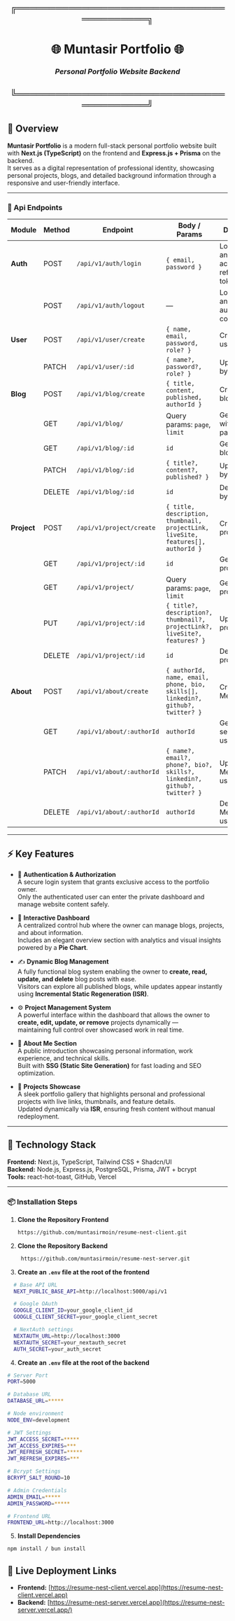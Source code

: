 <div align="center">

## ╔══════════════════════════════════════════╗

# 🌐 **Muntasir Portfolio** 🌐

### _Personal Portfolio Website Backend_

## ╚══════════════════════════════════════════╝

</div>

## 🧭 Overview

**Muntasir Portfolio** is a modern full-stack personal portfolio website built with **Next.js (TypeScript)** on the frontend and **Express.js + Prisma** on the backend.  
It serves as a digital representation of professional identity, showcasing personal projects, blogs, and detailed background information through a responsive and user-friendly interface.

---

### 📡 Api Endpoints

| Module      | Method | Endpoint                  | Body / Params                                                                    | Description                                   |
| ----------- | ------ | ------------------------- | -------------------------------------------------------------------------------- | --------------------------------------------- |
| **Auth**    | POST   | `/api/v1/auth/login`      | `{ email, password }`                                                            | Login user and return access & refresh tokens |
|             | POST   | `/api/v1/auth/logout`     | —                                                                                | Logout user and clear authentication cookies  |
| **User**    | POST   | `/api/v1/user/create`     | `{ name, email, password, role? }`                                               | Create a new user                             |
|             | PATCH  | `/api/v1/user/:id`        | `{ name?, password?, role? }`                                                    | Update a user by ID                           |
| **Blog**    | POST   | `/api/v1/blog/create`     | `{ title, content, published, authorId }`                                        | Create a new blog                             |
|             | GET    | `/api/v1/blog/`           | Query params: `page`, `limit`                                                    | Get all blogs with pagination                 |
|             | GET    | `/api/v1/blog/:id`        | `id`                                                                             | Get a single blog by ID                       |
|             | PATCH  | `/api/v1/blog/:id`        | `{ title?, content?, published? }`                                               | Update a blog by ID                           |
|             | DELETE | `/api/v1/blog/:id`        | `id`                                                                             | Delete a blog by ID                           |
| **Project** | POST   | `/api/v1/project/create`  | `{ title, description, thumbnail, projectLink, liveSite, features[], authorId }` | Create a new project                          |
|             | GET    | `/api/v1/project/:id`     | `id`                                                                             | Get a single project by ID                    |
|             | GET    | `/api/v1/project/`        | Query params: `page`, `limit`                                                    | Get all projects                              |
|             | PUT    | `/api/v1/project/:id`     | `{ title?, description?, thumbnail?, projectLink?, liveSite?, features? }`       | Update a project by ID                        |
|             | DELETE | `/api/v1/project/:id`     | `id`                                                                             | Delete a project by ID                        |
| **About**   | POST   | `/api/v1/about/create`    | `{ authorId, name, email, phone, bio, skills[], linkedin?, github?, twitter? }`  | Create About Me section                       |
|             | GET    | `/api/v1/about/:authorId` | `authorId`                                                                       | Get About Me section by user ID               |
|             | PATCH  | `/api/v1/about/:authorId` | `{ name?, email?, phone?, bio?, skills?, linkedin?, github?, twitter? }`         | Update About Me section by user ID            |
|             | DELETE | `/api/v1/about/:authorId` | `authorId`                                                                       | Delete About Me section by user ID            |

---

## ⚡ Key Features

- 🔐 **Authentication & Authorization**  
  A secure login system that grants exclusive access to the portfolio owner.  
  Only the authenticated user can enter the private dashboard and manage website content safely.

- 🧭 **Interactive Dashboard**  
  A centralized control hub where the owner can manage blogs, projects, and about information.  
  Includes an elegant overview section with analytics and visual insights powered by a **Pie Chart**.

- ✍️ **Dynamic Blog Management**  
  A fully functional blog system enabling the owner to **create, read, update, and delete** blog posts with ease.  
  Visitors can explore all published blogs, while updates appear instantly using **Incremental Static Regeneration (ISR)**.

- ⚙️ **Project Management System**  
   A powerful interface within the dashboard that allows the owner to **create, edit, update, or remove** projects dynamically —  
   maintaining full control over showcased work in real time.

- 👤 **About Me Section**  
  A public introduction showcasing personal information, work experience, and technical skills.  
  Built with **SSG (Static Site Generation)** for fast loading and SEO optimization.

- 💼 **Projects Showcase**  
  A sleek portfolio gallery that highlights personal and professional projects with live links, thumbnails, and feature details.  
  Updated dynamically via **ISR**, ensuring fresh content without manual redeployment.

---

## 🧰 Technology Stack

**Frontend:** Next.js, TypeScript, Tailwind CSS + Shadcn/UI  
**Backend:** Node.js, Express.js, PostgreSQL, Prisma, JWT + bcrypt  
**Tools:** react-hot-toast, GitHub, Vercel

---

### 📦 Installation Steps

1. **Clone the Repository Frontend**

   ```bash
   https://github.com/muntasirmoin/resume-nest-client.git
   ```

2. **Clone the Repository Backend**

   ```bash
    https://github.com/muntasirmoin/resume-nest-server.git
   ```

3. **Create an `.env` file at the root of the frontend**

```bash
  # Base API URL
  NEXT_PUBLIC_BASE_API=http://localhost:5000/api/v1

  # Google OAuth
  GOOGLE_CLIENT_ID=your_google_client_id
  GOOGLE_CLIENT_SECRET=your_google_client_secret

  # NextAuth settings
  NEXTAUTH_URL=http://localhost:3000
  NEXTAUTH_SECRET=your_nextauth_secret
  AUTH_SECRET=your_auth_secret
```

4.  **Create an `.env` file at the root of the backend**

```bash
# Server Port
PORT=5000

# Database URL
DATABASE_URL=*****

# Node environment
NODE_ENV=development

# JWT Settings
JWT_ACCESS_SECRET=*****
JWT_ACCESS_EXPIRES=***
JWT_REFRESH_SECRET=*****
JWT_REFRESH_EXPIRES=***

# Bcrypt Settings
BCRYPT_SALT_ROUND=10

# Admin Credentials
ADMIN_EMAIL=*****
ADMIN_PASSWORD=*****

# Frontend URL
FRONTEND_URL=http://localhost:3000
```

5. **Install Dependencies**

```bash
npm install / bun install
```

## 🚀 Live Deployment Links

- **Frontend:** [https://resume-nest-client.vercel.app](https://resume-nest-client.vercel.app)
- **Backend:** [https://resume-nest-server.vercel.app](https://resume-nest-server.vercel.app/)
